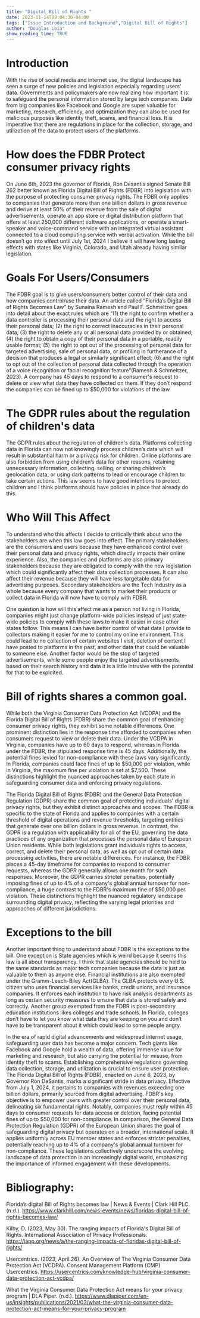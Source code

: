 ```yaml
---
title: "Digital Bill of Rights "
date: 2023-11-14T09:04:30-04:00
tags: ["Issue Introduction and Background","Digital Bill of Rights"]
author: "Douglas Loia"
show_reading_time: TRUE
---
```

# Introduction
 
With the rise of social media and internet use, the digital landscape has seen a surge of new policies and legislation especially regarding users' data. Governments and policymakers are now realizing how important it is to safeguard the personal information stored by large tech companies. Data from big companies like Facebook and Google are super valuable for marketing, research, efficiency, and optimization they can also be used for malicious purposes like identity theft, scams, and financial loss. It is imperative that there are regulations in place for the collection, storage, and utilization of the data to protect users of the platforms.

# How does the FDBR Protect consumer privacy rights 

On June 6th, 2023 the governor of Florida, Ron Desantis signed Senate Bill 262 better known as Florida Digital Bill of Rights (FDBR) into legislation with the purpose of protecting consumer privacy rights. The FDBR only applies to companies that generate more than one billion dollars in gross revenue and derive at least 50% of their revenue from the sale of digital advertisements, operate an app store or digital distribution platform that offers at least 250,000 different software applications, or operate a smart-speaker and voice-command service with an integrated virtual assistant connected to a cloud computing service with verbal activation. While the bill doesn’t go into effect until July 1st, 2024 I believe it will have long lasting effects with states like Virginia, Colorado, and Utah already having similar legislation.
# Goals For Users/Consumers 

The FDBR goal is to give users/consumers better control of their data and how companies control/use their data. An article called “Florida’s Digital Bill of Rights Becomes Law” by Sunaina Ramesh and Paul F. Schmeltzer goes into detail about the exact rules which are “(1) the right to confirm whether a data controller is processing their personal data and the right to access their personal data; (2) the right to correct inaccuracies in their personal data; (3) the right to delete any or all personal data provided by or obtained; (4) the right to obtain a copy of their personal data in a portable, readily usable format; (5) the right to opt out of the processing of personal data for targeted advertising, sale of personal data, or profiling in furtherance of a decision that produces a legal or similarly significant effect; (6) and the right to opt out of the collection of personal data collected through the operation of a voice recognition or facial recognition feature”(Ramesh & Schmeltzer, 2023). A company has 45 days to respond to a consumer's request to delete or view what data they have collected on them. If they don’t respond the companies can be fined up to $50,000 for violations of the law.

# The GDPR  rules about the regulation of children's data 

The GDPR  rules about the regulation of children's data. Platforms collecting data in Florida can now not knowingly process children’s data which will result in substantial harm or a privacy risk for children. Online platforms are also forbidden from using children’s data for other reasons, retaining unnecessary information, collecting, selling, or sharing children’s geolocation data, or using dark patterns to lead or encourage children to take certain actions. This law seems to have good intentions to protect children and I think platforms should have policies in place that already do this.

# Who Will This Affect 

To understand who this affects I decide to critically think about who the stakeholders are when this law goes into effect. The primary stakeholders are the consumers and users because they have enhanced control over their personal data and privacy rights, which directly impacts their online experience. Also, the companies and platforms are also primary stakeholders because they are obligated to comply with the new legislation which could significantly affect their data collection processes. It can also affect their revenue because they will have less targetable data for advertising purposes. Secondary stakeholders are the Tech Industry as a whole because every company that wants to market their products or collect data in Florida will now have to comply with FDBR.

One question is how will this affect me as a person not living in Florida, companies might just change platform-wide policies instead of just state-wide policies to comply with these laws to make it easier in case other states follow. This means I can have better control of what data I provide to collectors making it easier for me to control my online environment. This could lead to no collection of certain websites I visit, deletion of content I have posted to platforms in the past, and other data that could be valuable to someone else. Another factor would be the stop of targeted advertisements, while some people enjoy the targeted advertisements based on their search history and data it is a little intrusive with the potential for that to be exploited.

# Bill of rights shares a common goal.

While both the Virginia Consumer Data Protection Act (VCDPA) and the Florida Digital Bill of Rights (FDBR) share the common goal of enhancing consumer privacy rights, they exhibit some notable differences. One prominent distinction lies in the response time afforded to companies when consumers request to view or delete their data. Under the VCDPA in Virginia, companies have up to 60 days to respond, whereas in Florida under the FDBR, the stipulated response time is 45 days. Additionally, the potential fines levied for non-compliance with these laws vary significantly. In Florida, companies could face fines of up to $50,000 per violation, while in Virginia, the maximum fine per violation is set at $7,500. These distinctions highlight the nuanced approaches taken by each state in safeguarding consumer data and enforcing privacy regulations.

The Florida Digital Bill of Rights (FDBR) and the General Data Protection Regulation (GDPR) share the common goal of protecting individuals' digital privacy rights, but they exhibit distinct approaches and scopes. The FDBR is specific to the state of Florida and applies to companies with a certain threshold of digital operations and revenue thresholds, targeting entities that generate over one billion dollars in gross revenue. In contrast, the GDPR is a  regulation with applicability for all of the EU, governing the data practices of any organization that processes the personal data of European Union residents. While both legislations grant individuals rights to access, correct, and delete their personal data, as well as opt out of certain data processing activities, there are notable differences. For instance, the FDBR places a 45-day timeframe for companies to respond to consumer requests, whereas the GDPR generally allows one month for such responses. Moreover, the GDPR carries stricter penalties, potentially imposing fines of up to 4% of a company's global annual turnover for non-compliance, a huge contrast to the FDBR's maximum fine of $50,000 per violation. These distinctions highlight the nuanced regulatory landscape surrounding digital privacy, reflecting the varying legal priorities and approaches of different jurisdictions.
# Exceptions to the bill
Another important thing to understand about FDBR is the exceptions to the bill. One exception is State agencies which is weird because it seems this law is all about transparency. I think that state agencies should be held to the same standards as major tech companies because the data is just as valuable to them as anyone else. Financial institutions are also exempted under the Gramm-Leach-Biley Act(GLBA). The GLBA protects every U.S. citizen who uses financial services like banks, credit unions, and insurance companies. It enforces each institution to have risk analysis departments as long as certain security measures to ensure that data is stored safely and correctly. Another group exempted from the FDBR is post-secondary education institutions likes colleges and trade schools. In Florida, colleges don’t have to let you know what data they are keeping on you and don’t have to be transparent about it which could lead to some people angry. 

In the era of rapid digital advancements and widespread internet usage, safeguarding user data has become a major concern. Tech giants like Facebook and Google hold a wealth of data, offering immense value for marketing and research, but also carrying the potential for misuse, from identity theft to scams. Establishing comprehensive regulations governing data collection, storage, and utilization is crucial to ensure user protection. The Florida Digital Bill of Rights (FDBR), enacted on June 6, 2023, by Governor Ron DeSantis, marks a significant stride in data privacy. Effective from July 1, 2024, it pertains to companies with revenues exceeding one billion dollars, primarily sourced from digital advertising. FDBR's key objective is to empower users with greater control over their personal data, delineating six fundamental rights. Notably, companies must reply within 45 days to consumer requests for data access or deletion, facing potential fines of up to $50,000 for non-compliance. In comparison, the General Data Protection Regulation (GDPR) of the European Union shares the goal of safeguarding digital privacy but operates on a broader, international scale. It applies uniformly across EU member states and enforces stricter penalties, potentially reaching up to 4% of a company's global annual turnover for non-compliance. These legislations collectively underscore the evolving landscape of data protection in an increasingly digital world, emphasizing the importance of informed engagement with these developments.
# Bibliography:

Florida’s digital Bill of Rights becomes law | News & Events | Clark Hill PLC. (n.d.). https://www.clarkhill.com/news-events/news/floridas-digital-bill-of-rights-becomes-law/

Kilby, D. (2023, May 30). The ranging impacts of Florida's Digital Bill of Rights. International Association of Privacy Professionals. https://iapp.org/news/a/the-ranging-impacts-of-floridas-digital-bill-of-rights/

Usercentrics. (2023, April 26). An Overview of The Virginia Consumer Data Protection Act (VCDPA). Consent Management Platform (CMP) Usercentrics. https://usercentrics.com/knowledge-hub/virginia-consumer-data-protection-act-vcdpa/

What the Virginia Consumer Data Protection Act means for your privacy program | DLA Piper. (n.d.). https://www.dlapiper.com/en-us/insights/publications/2021/03/what-the-virginia-consumer-data-protection-act-means-for-your-privacy-program



